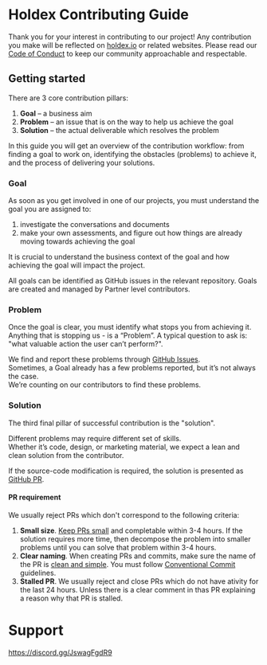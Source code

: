 # Holdex Contributing Guide

Thank you for your interest in contributing to our project! Any contribution you make will be reflected on [holdex.io](https://holdex.io) or related websites. Please read our [Code of Conduct](./CODE_OF_CONDUCT.md) to keep our community approachable and respectable.

## Getting started

There are 3 core contribution pillars:
1. **Goal** – a business aim
2. **Problem** – an issue that is on the way to help us achieve the goal
3. **Solution** –  the actual deliverable which resolves the problem

In this guide you will get an overview of the contribution workflow: from finding a goal to work on, identifying the obstacles (problems) to achieve it, and the process of delivering your solutions.

### Goal

As soon as you get involved in one of our projects, you must understand the goal you are assigned to:
1. investigate the conversations and documents
2. make your own assessments, and figure out how things are already moving towards achieving the goal 

It is crucial to understand the business context of the goal and how achieving the goal will impact the project.

All goals can be identified as GitHub issues in the relevant repository. Goals are created and managed by Partner level contributors.

### Problem
Once the goal is clear, you must identify what stops you from achieving it. Anything that is stopping us - is a “Problem”. A typical question to ask is: "what valuable action the user can’t perform?".

We find and report these problems through [GitHub Issues](https://docs.github.com/en/issues).  
Sometimes, a Goal already has a few problems reported, but it’s not always the case.  
We’re counting on our contributors to find these problems.

### Solution
The third final pillar of successful contribution is the "solution".

Different problems may require different set of skills.  
Whether it’s code, design, or marketing material, we expect a lean and clean solution from the contributor.

If the source-code modification is required, the solution is presented as [GitHub PR](https://docs.github.com/en/pull-requests). 

#### PR requirement
We usually reject PRs which don't correspond to the following criteria:

1. **Small size**. [Keep PRs small](https://artsy.github.io/blog/2021/03/09/strategies-for-small-focused-pull-requests/) and completable within 3-4 hours. If the solution requires more time, then decompose the problem into smaller problems until you can solve that problem within 3-4 hours.
2. **Clear naming**. When creating PRs and commits, make sure the name of the PR is [clean and simple](https://pulsar.apache.org/contribute/develop-semantic-title/#how-to-write-good-pr-titles). You must follow [Conventional Commit](https://www.conventionalcommits.org) guidelines.
3. **Stalled PR**. We usually reject and close PRs which do not have ativity for the last 24 hours. Unless there is a clear comment in thas PR explaining a reason why that PR is stalled.

# Support 
https://discord.gg/JswagFgdR9
